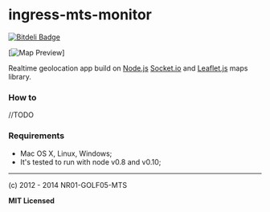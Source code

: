 # ingress-mts-monitor

[![Bitdeli Badge](https://d2weczhvl823v0.cloudfront.net/voronianski/realtime-geolocation-demo/trend.png)](https://bitdeli.com/free "Bitdeli Badge")

[![Map Preview](http://i.imgur.com/sG7pOwB.png)]

Realtime geolocation app build on [Node.js](http://nodejs.org/) [Socket.io](http://socket.io/) and [Leaflet.js](http://leafletjs.com/) maps library.

### How to

//TODO

### Requirements

- Mac OS X, Linux, Windows;
- It's tested to run with node v0.8 and v0.10;

---

(c) 2012 - 2014 NR01-GOLF05-MTS

**MIT Licensed**
